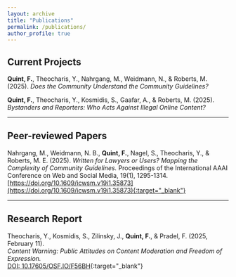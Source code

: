 ```yaml
---
layout: archive
title: "Publications"
permalink: /publications/
author_profile: true
---
```


## Current Projects

**Quint, F.**, Theocharis, Y., Nahrgang, M., Weidmann, N., & Roberts, M. (2025). *Does the Community Understand the Community Guidelines?*

**Quint, F.**, Theocharis, Y., Kosmidis, S., Gaafar, A., & Roberts, M. (2025). *Bystanders and Reporters: Who Acts Against Illegal Online Content?*

--- 

## Peer-reviewed Papers

Nahrgang, M., Weidmann, N. B., **Quint, F.**, Nagel, S., Theocharis, Y., & Roberts, M. E. (2025). *Written for Lawyers or Users? Mapping the Complexity of Community Guidelines.*
Proceedings of the International AAAI Conference on Web and Social Media, 19(1), 1295-1314. [https://doi.org/10.1609/icwsm.v19i1.35873](https://doi.org/10.1609/icwsm.v19i1.35873){:target="_blank"}

---

## Research Report

Theocharis, Y., Kosmidis, S., Zilinsky, J., **Quint, F.**, & Pradel, F. (2025, February 11).  
*Content Warning: Public Attitudes on Content Moderation and Freedom of Expression.*  
[DOI: 10.17605/OSF.IO/F56BH](https://osf.io/s3kcw){:target="_blank"}




